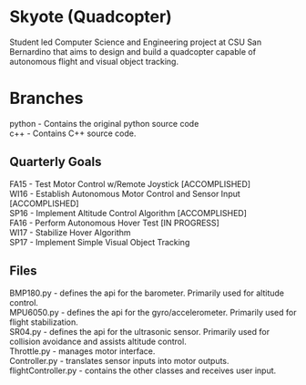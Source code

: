# Skyote (Quadcopter)
Student led Computer Science and Engineering project at CSU San Bernardino that aims to design and build a quadcopter capable of autonomous flight and visual object tracking.

# Branches
python - Contains the original python source code  
c++ - Contains C++ source code.

## Quarterly Goals
FA15 - Test Motor Control w/Remote Joystick [ACCOMPLISHED]  
WI16 - Establish Autonomous Motor Control and Sensor Input [ACCOMPLISHED]  
SP16 - Implement Altitude Control Algorithm [ACCOMPLISHED]  
FA16 - Perform Autonomous Hover Test [IN PROGRESS]  
WI17 - Stabilize Hover Algorithm  
SP17 - Implement Simple Visual Object Tracking  

## Files
BMP180.py - defines the api for the barometer. Primarily used for altitude control.  
MPU6050.py - defines the api for the gyro/accelerometer. Primarily used for flight stabilization.  
SR04.py - defines the api for the ultrasonic sensor. Primarily used for collision avoidance and  assists altitude control.  
Throttle.py - manages motor interface.  
Controller.py - translates sensor inputs into motor outputs.  
flightController.py - contains the other classes and receives user input.  
